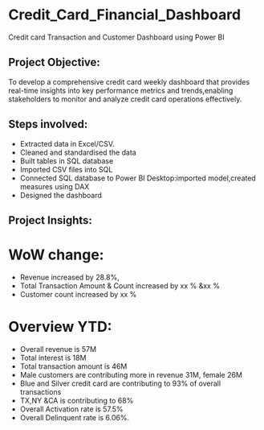 # Credit_Card_Financial_Dashboard
  Credit card Transaction and Customer Dashboard using Power BI
## Project Objective: 
  To develop a comprehensive credit card weekly dashboard that provides real-time insights into key performance metrics and trends,enabling     stakeholders to    monitor and analyze credit card operations effectively. 
## Steps involved:
 - Extracted data in Excel/CSV.
 - Cleaned and standardised the data
 - Built tables in SQL database
 - Imported CSV files into SQL
 - Connected SQL database to Power BI Desktop:imported model,created measures using DAX
 - Designed the dashboard
## Project Insights:
 # WoW change:
  - Revenue increased by 28.8%,
  - Total Transaction Amount & Count increased by xx % &xx %
  - Customer count increased by xx %
 # Overview YTD:
  - Overall revenue is 57M
  - Total interest is 18M
  - Total transaction amount is 46M
  - Male customers are contributing more in revenue 31M, female 26M
  - Blue and Silver credit card are contributing to 93% of overall transactions
  - TX,NY &CA is contributing to 68%
  - Overall Activation rate is 57.5%
  - Overall Delinquent rate is 6.06%.
